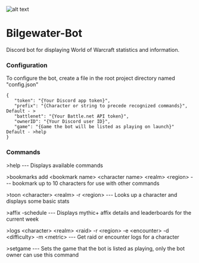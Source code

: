 ![alt text](https://i.imgur.com/HRm3cYX.png "I got what you need!")
# Bilgewater-Bot 
Discord bot for displaying World of Warcraft statistics and information.

### Configuration

To configure the bot, create a file in the root project directory named "config.json"

```
{
   "token": "{Your Discord app token}",
   "prefix": "{Character or string to precede recognized commands}", Default - >
   "battlenet": "{Your Battle.net API token}",
   "ownerID": "{Your Discord user ID}",
   "game": "{Game the bot will be listed as playing on launch}" Default - >help
}
```

### Commands

\>help --- Displays available commands

\>bookmarks add \<bookmark name\> \<character name\> \<realm\> \<region\> --- bookmark up to 10 characters for use with other commands

\>toon \<character\> \<realm\> -r \<region\> --- Looks up a character and displays some basic stats

\>affix -schedule --- Displays mythic+ affix details and leaderboards for the current week
   
\>logs \<character\> \<realm\> \<raid\> -r \<region\> -e \<encounter\> -d \<difficulty\> -m \<metric\> --- Get raid or encounter logs for a character

\>setgame --- Sets the game that the bot is listed as playing, only the bot owner can use this command

